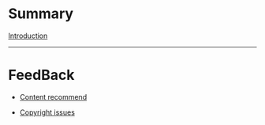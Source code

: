 # Summary

[Introduction](introduction.md)

---

# FeedBack

- [Content recommend]()

- [Copyright issues]()